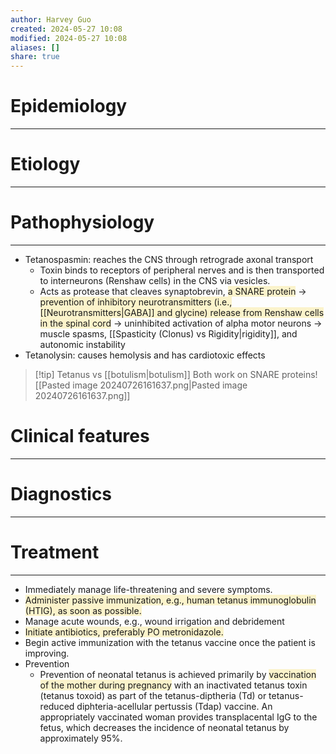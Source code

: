 ```yaml
---
author: Harvey Guo
created: 2024-05-27 10:08
modified: 2024-05-27 10:08
aliases: []
share: true
---
```

# Epidemiology
---


# Etiology
---


# Pathophysiology
---
- Tetanospasmin: reaches the CNS through retrograde axonal transport
	- Toxin binds to receptors of peripheral nerves and is then transported to interneurons (Renshaw cells) in the CNS via vesicles. 
	- Acts as protease that cleaves synaptobrevin, <span style="background:rgba(240, 200, 0, 0.2)">a SNARE protein</span> → <span style="background:rgba(240, 200, 0, 0.2)">prevention of inhibitory neurotransmitters (i.e., [[Neurotransmitters|GABA]] and glycine) release from Renshaw cells in the spinal cord</span> → uninhibited activation of alpha motor neurons → muscle spasms, [[Spasticity (Clonus) vs Rigidity|rigidity]], and autonomic instability
- Tetanolysin: causes hemolysis and has cardiotoxic effects

>[!tip] Tetanus vs [[botulism|botulism]]
>Both work on SNARE proteins![[Pasted image 20240726161637.png|Pasted image 20240726161637.png]]

# Clinical features
---


# Diagnostics
---


# Treatment
---
- Immediately manage life-threatening and severe symptoms.
- <span style="background:rgba(240, 200, 0, 0.2)">Administer passive immunization, e.g., human tetanus immunoglobulin (HTIG), as soon as possible.</span>
- Manage acute wounds, e.g., wound irrigation and debridement
- <span style="background:rgba(240, 200, 0, 0.2)">Initiate antibiotics, preferably PO metronidazole.</span>
- Begin active immunization with the tetanus vaccine once the patient is improving.
- Prevention
	- Prevention of neonatal tetanus is achieved primarily by <span style="background:rgba(240, 200, 0, 0.2)">vaccination of the mother during pregnancy</span> with an inactivated tetanus toxin (tetanus toxoid) as part of the tetanus-diptheria (Td) or tetanus-reduced diphteria-acellular pertussis (Tdap) vaccine.  An appropriately vaccinated woman provides transplacental IgG to the fetus, which decreases the incidence of neonatal tetanus by approximately 95%.